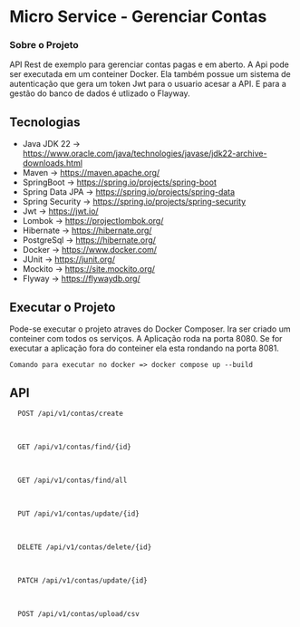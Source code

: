 # Micro Service - Gerenciar Contas


### Sobre o Projeto
API Rest de exemplo para gerenciar contas pagas e em aberto.
A Api pode ser executada em um conteiner Docker. Ela também possue
um sistema de autenticação que gera um token Jwt para o usuario acesar
a API. E para a gestão do banco de dados é utlizado o Flayway.



## Tecnologias

- Java JDK 22     -> https://www.oracle.com/java/technologies/javase/jdk22-archive-downloads.html
- Maven           -> https://maven.apache.org/
- SpringBoot      -> https://spring.io/projects/spring-boot
- Spring Data JPA -> https://spring.io/projects/spring-data
- Spring Security -> https://spring.io/projects/spring-security
- Jwt             -> https://jwt.io/
- Lombok          -> https://projectlombok.org/
- Hibernate       -> https://hibernate.org/
- PostgreSql      -> https://hibernate.org/
- Docker          -> https://www.docker.com/
- JUnit           -> https://junit.org/
- Mockito         -> https://site.mockito.org/
- Flyway          -> https://flywaydb.org/

## Executar o Projeto
Pode-se executar o projeto atraves do Docker Composer. Ira ser criado um conteiner
com todos os serviços. A Aplicação roda na porta 8080. 
Se for executar a aplicação fora do conteiner ela esta rondando na porta 8081.
``` 
Comando para executar no docker => docker compose up --build 
```


## API

```http
  POST /api/v1/contas/create
```
<br>

```http
  GET /api/v1/contas/find/{id}
```
<br>

```http
  GET /api/v1/contas/find/all
```
<br>

```http
  PUT /api/v1/contas/update/{id}
```
<br>

```http
  DELETE /api/v1/contas/delete/{id}
```
<br>

```http
  PATCH /api/v1/contas/update/{id}
```
<br>

```http
  POST /api/v1/contas/upload/csv
```
<br>
